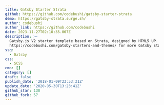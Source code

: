 ```yaml
---
title: Gatsby Starter Strata
github: https://github.com/codebushi/gatsby-starter-strata
demo: https://gatsby-strata.surge.sh/
author: codebushi
author_link: https://github.com/codebushi
date: 2023-11-27T02:10:35.067Z
description: >-
  Gatsby.js V2 starter template based on Strata, designed by HTML5 UP. Check out
  https://codebushi.com/gatsby-starters-and-themes/ for more Gatsby starters.
ssg:
  - Gatsby
css:
  - SCSS
cms: []
category: []
draft: false
publish_date: '2018-01-09T23:53:31Z'
update_date: '2020-05-30T13:23:41Z'
github_star: 138
github_fork: 57
---
```

